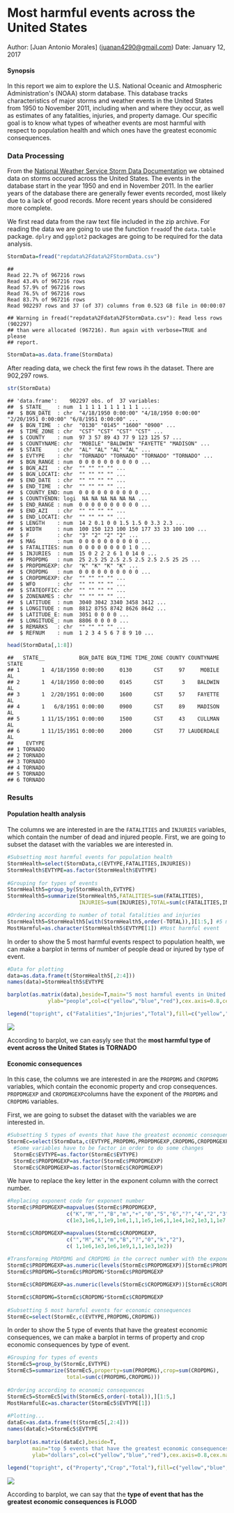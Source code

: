 Most harmful events across the United States
===================================
Author:  [Juan Antonio Morales] (juanan4290@gmail.com)
Date: January 12, 2017

#### Synopsis

In this report we aim to explore the U.S. National Oceanic and Atmospheric Administration's (NOAA) storm database. This database tracks characteristics of major storms and weather events in the United States from 1950 to November 2011, including when and where they occur, as well as estimates of any fatalities, injuries, and property damage. Our specific goal is to know what types of wheather events are most harmful with respect to population health and which ones have the greatest economic consequences.

### Data Processing

From the [National Weather Service Storm Data Documentation](http://www.noaa.gov/) we obtained data on storms occured across the United States. The events in the database start in the year 1950 and end in November 2011. In the earlier years of the database there are generally fewer events recorded, most likely due to a lack of good records. More recent years should be considered more complete.

We first read data from the raw text file included in the zip archive. For reading the data we are going to use the function `fread`of the `data.table` package. `dplry` and `ggplot2` packages are going to be required for the data analysis.

``` r
StormData=fread("repdata%2Fdata%2FStormData.csv")
```

    ## 
    Read 22.7% of 967216 rows
    Read 43.4% of 967216 rows
    Read 57.9% of 967216 rows
    Read 76.5% of 967216 rows
    Read 83.7% of 967216 rows
    Read 902297 rows and 37 (of 37) columns from 0.523 GB file in 00:00:07

    ## Warning in fread("repdata%2Fdata%2FStormData.csv"): Read less rows (902297)
    ## than were allocated (967216). Run again with verbose=TRUE and please
    ## report.

``` r
StormData=as.data.frame(StormData)
```

After reading data, we check the first few rows ih the dataset. There are 902,297 rows.

``` r
str(StormData)
```

    ## 'data.frame':    902297 obs. of  37 variables:
    ##  $ STATE__   : num  1 1 1 1 1 1 1 1 1 1 ...
    ##  $ BGN_DATE  : chr  "4/18/1950 0:00:00" "4/18/1950 0:00:00" "2/20/1951 0:00:00" "6/8/1951 0:00:00" ...
    ##  $ BGN_TIME  : chr  "0130" "0145" "1600" "0900" ...
    ##  $ TIME_ZONE : chr  "CST" "CST" "CST" "CST" ...
    ##  $ COUNTY    : num  97 3 57 89 43 77 9 123 125 57 ...
    ##  $ COUNTYNAME: chr  "MOBILE" "BALDWIN" "FAYETTE" "MADISON" ...
    ##  $ STATE     : chr  "AL" "AL" "AL" "AL" ...
    ##  $ EVTYPE    : chr  "TORNADO" "TORNADO" "TORNADO" "TORNADO" ...
    ##  $ BGN_RANGE : num  0 0 0 0 0 0 0 0 0 0 ...
    ##  $ BGN_AZI   : chr  "" "" "" "" ...
    ##  $ BGN_LOCATI: chr  "" "" "" "" ...
    ##  $ END_DATE  : chr  "" "" "" "" ...
    ##  $ END_TIME  : chr  "" "" "" "" ...
    ##  $ COUNTY_END: num  0 0 0 0 0 0 0 0 0 0 ...
    ##  $ COUNTYENDN: logi  NA NA NA NA NA NA ...
    ##  $ END_RANGE : num  0 0 0 0 0 0 0 0 0 0 ...
    ##  $ END_AZI   : chr  "" "" "" "" ...
    ##  $ END_LOCATI: chr  "" "" "" "" ...
    ##  $ LENGTH    : num  14 2 0.1 0 0 1.5 1.5 0 3.3 2.3 ...
    ##  $ WIDTH     : num  100 150 123 100 150 177 33 33 100 100 ...
    ##  $ F         : chr  "3" "2" "2" "2" ...
    ##  $ MAG       : num  0 0 0 0 0 0 0 0 0 0 ...
    ##  $ FATALITIES: num  0 0 0 0 0 0 0 0 1 0 ...
    ##  $ INJURIES  : num  15 0 2 2 2 6 1 0 14 0 ...
    ##  $ PROPDMG   : num  25 2.5 25 2.5 2.5 2.5 2.5 2.5 25 25 ...
    ##  $ PROPDMGEXP: chr  "K" "K" "K" "K" ...
    ##  $ CROPDMG   : num  0 0 0 0 0 0 0 0 0 0 ...
    ##  $ CROPDMGEXP: chr  "" "" "" "" ...
    ##  $ WFO       : chr  "" "" "" "" ...
    ##  $ STATEOFFIC: chr  "" "" "" "" ...
    ##  $ ZONENAMES : chr  "" "" "" "" ...
    ##  $ LATITUDE  : num  3040 3042 3340 3458 3412 ...
    ##  $ LONGITUDE : num  8812 8755 8742 8626 8642 ...
    ##  $ LATITUDE_E: num  3051 0 0 0 0 ...
    ##  $ LONGITUDE_: num  8806 0 0 0 0 ...
    ##  $ REMARKS   : chr  "" "" "" "" ...
    ##  $ REFNUM    : num  1 2 3 4 5 6 7 8 9 10 ...

``` r
head(StormData[,1:8])
```

    ##   STATE__           BGN_DATE BGN_TIME TIME_ZONE COUNTY COUNTYNAME STATE
    ## 1       1  4/18/1950 0:00:00     0130       CST     97     MOBILE    AL
    ## 2       1  4/18/1950 0:00:00     0145       CST      3    BALDWIN    AL
    ## 3       1  2/20/1951 0:00:00     1600       CST     57    FAYETTE    AL
    ## 4       1   6/8/1951 0:00:00     0900       CST     89    MADISON    AL
    ## 5       1 11/15/1951 0:00:00     1500       CST     43    CULLMAN    AL
    ## 6       1 11/15/1951 0:00:00     2000       CST     77 LAUDERDALE    AL
    ##    EVTYPE
    ## 1 TORNADO
    ## 2 TORNADO
    ## 3 TORNADO
    ## 4 TORNADO
    ## 5 TORNADO
    ## 6 TORNADO

### Results

#### Population health analysis

The columns we are interested in are the `FATALITIES` and `INJURIES` variables, which contain the number of dead and injured people. First, we are going to subset the dataset with the variables we are interested in.

``` r
#Subsetting most harmful events for population health
StormHealth=select(StormData,c(EVTYPE,FATALITIES,INJURIES))
StormHealth$EVTYPE=as.factor(StormHealth$EVTYPE)
        
#Grouping for types of events
StormHealth5=group_by(StormHealth,EVTYPE)
StormHealth5=summarize(StormHealth5,FATALITIES=sum(FATALITIES),
                       INJURIES=sum(INJURIES),TOTAL=sum(c(FATALITIES,INJURIES)))

#Ordering according to number of total fatalities and injuries
StormHealth5=StormHealth5[with(StormHealth5,order(-TOTAL)),][1:5,] #5 most harmful events
MostHarmful=as.character(StormHealth5$EVTYPE[1]) #Most harmful event
```

In order to show the 5 most harmful events respect to population health, we can make a barplot in terms of number of people dead or injured by type of event.

``` r
#Data for plotting
data=as.data.frame(t(StormHealth5[,2:4]))
names(data)=StormHealth5$EVTYPE

barplot(as.matrix(data),beside=T,main="5 most harmful events in United States",
             ylab="people",col=c("yellow","blue","red"),cex.axis=0.8,cex.names=0.8,cex.lab=1.1)

legend("topright", c("Fatalities","Injuries","Total"),fill=c("yellow","blue","red"))
```

![](figure/barplot1-1.png)

According to barplot, we can easyly see that the **most harmful type of event across the United States is TORNADO**

#### Economic consequences

In this case, the columns we are interested in are the `PROPDMG` and `CROPDMG` variables, which contain the economic property and crop consequences. `PROPDMGEXP` and `CROPDMGEXP`columns have the exponent of the `PROPDMG` and `CROPDMG` variables.

First, we are going to subset the dataset with the variables we are interested in.

``` r
#Subsetting 5 types of events that have the greatest economic consequences
StormEc=select(StormData,c(EVTYPE,PROPDMG,PROPDMGEXP,CROPDMG,CROPDMGEXP))        
  #Some variables have to be factor in order to do some changes
  StormEc$EVTYPE=as.factor(StormEc$EVTYPE)
  StormEc$PROPDMGEXP=as.factor(StormEc$PROPDMGEXP)
  StormEc$CROPDMGEXP=as.factor(StormEc$CROPDMGEXP)
```

We have to replace the key letter in the exponent column with the correct number.

``` r
#Replacing exponent code for exponent number
StormEc$PROPDMGEXP=mapvalues(StormEc$PROPDMGEXP,
                   c("K","M","","B","m","+","0","5","6","?","4","2","3","h","7","H","-","1","8"), 
                   c(1e3,1e6,1,1e9,1e6,1,1,1e5,1e6,1,1e4,1e2,1e3,1,1e7,1e2,1,10,1e8))

StormEc$CROPDMGEXP=mapvalues(StormEc$CROPDMGEXP,
                   c("","M","K","m","B","?","0","k","2"),
                   c( 1,1e6,1e3,1e6,1e9,1,1,1e3,1e2))
        
#Transforming PROPDMG and CROPDMG in the correct number with the exponent
StormEc$PROPDMGEXP=as.numeric(levels(StormEc$PROPDMGEXP))[StormEc$PROPDMGEXP] #transform a factor to numeric                                                                 
StormEc$PROPDMG=StormEc$PROPDMG*StormEc$PROPDMGEXP

StormEc$CROPDMGEXP=as.numeric(levels(StormEc$CROPDMGEXP))[StormEc$CROPDMGEXP]

StormEc$CROPDMG=StormEc$CROPDMG*StormEc$CROPDMGEXP
       
#Subsetting 5 most harmful events for economic consequences
StormEc=select(StormEc,c(EVTYPE,PROPDMG,CROPDMG))
```

In order to show the 5 type of events that have the greatest economic consequences, we can make a barplot in terms of property and crop economic consequences by type of event.

``` r
#Grouping for types of events
StormEc5=group_by(StormEc,EVTYPE)
StormEc5=summarize(StormEc5,property=sum(PROPDMG),crop=sum(CROPDMG),
                   total=sum(c(PROPDMG,CROPDMG)))
        
#Ordering according to economic consequences
StormEc5=StormEc5[with(StormEc5,order(-total)),][1:5,]
MostHarmfulEc=as.character(StormEc5$EVTYPE[1])
        
#Plotting...
dataEc=as.data.frame(t(StormEc5[,2:4]))
names(dataEc)=StormEc5$EVTYPE
                
barplot(as.matrix(dataEc),beside=T,
        main="top 5 events that have the greatest economic consequences in United States",
        ylab="dollars",col=c("yellow","blue","red"),cex.axis=0.8,cex.names=0.8,cex.lab=1.1)
                
legend("topright", c("Property","Crop","Total"),fill=c("yellow","blue","red"))
```

![](figure/barplot2-1.png)

According to barplot, we can say that the **type of event that has the greatest economic consequences is FLOOD**

